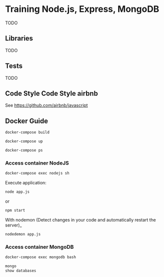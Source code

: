 # Training Node.js, Express, MongoDB

TODO

## Libraries

TODO

## Tests

TODO

## Code Style Code Style airbnb

See https://github.com/airbnb/javascript

## Docker Guide

```bash
docker-compose build
```

```bash
docker-compose up
```

```bash
docker-compose ps
```

### Access container NodeJS

```bash
docker-compose exec nodejs sh
```

Execute application:

```bash
node app.js
```

or 

```bash
npm start
```

With nodemon (Detect changes in your code and automatically restart the server)_

```bash
nodedemon app.js
```

### Access container MongoDB

```bash
docker-compose exec mongodb bash
```

```bash
mongo
show databases
```




